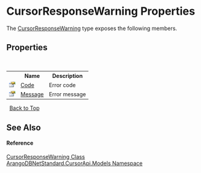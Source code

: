 # CursorResponseWarning Properties
 

The <a href="95db6bc0-039a-1041-13ec-48a4edba56b3">CursorResponseWarning</a> type exposes the following members.


## Properties
&nbsp;<table><tr><th></th><th>Name</th><th>Description</th></tr><tr><td>![Public property](media/pubproperty.gif "Public property")</td><td><a href="3944bcda-bb89-8eb5-e2fb-23e222c13e24">Code</a></td><td>
Error code</td></tr><tr><td>![Public property](media/pubproperty.gif "Public property")</td><td><a href="ab22c89a-0986-d5c9-22c9-c106db3ccc9f">Message</a></td><td>
Error message</td></tr></table>&nbsp;
<a href="#cursorresponsewarning-properties">Back to Top</a>

## See Also


#### Reference
<a href="95db6bc0-039a-1041-13ec-48a4edba56b3">CursorResponseWarning Class</a><br /><a href="35799343-7a53-6c3b-95d1-21ff990d1b8b">ArangoDBNetStandard.CursorApi.Models Namespace</a><br />